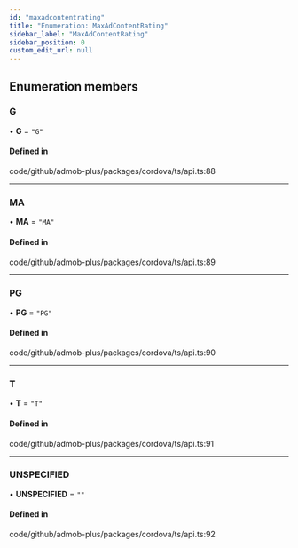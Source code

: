 ```yaml
---
id: "maxadcontentrating"
title: "Enumeration: MaxAdContentRating"
sidebar_label: "MaxAdContentRating"
sidebar_position: 0
custom_edit_url: null
---
```


## Enumeration members

### G

• **G** = `"G"`

#### Defined in

code/github/admob-plus/packages/cordova/ts/api.ts:88

___

### MA

• **MA** = `"MA"`

#### Defined in

code/github/admob-plus/packages/cordova/ts/api.ts:89

___

### PG

• **PG** = `"PG"`

#### Defined in

code/github/admob-plus/packages/cordova/ts/api.ts:90

___

### T

• **T** = `"T"`

#### Defined in

code/github/admob-plus/packages/cordova/ts/api.ts:91

___

### UNSPECIFIED

• **UNSPECIFIED** = `""`

#### Defined in

code/github/admob-plus/packages/cordova/ts/api.ts:92
